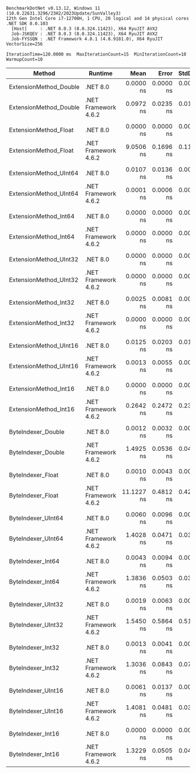```

BenchmarkDotNet v0.13.12, Windows 11 (10.0.22631.3296/23H2/2023Update/SunValley3)
12th Gen Intel Core i7-12700H, 1 CPU, 20 logical and 14 physical cores
.NET SDK 8.0.103
  [Host]     : .NET 8.0.3 (8.0.324.11423), X64 RyuJIT AVX2
  Job-JSKQEV : .NET 8.0.3 (8.0.324.11423), X64 RyuJIT AVX2
  Job-FYSSQN : .NET Framework 4.8.1 (4.8.9181.0), X64 RyuJIT VectorSize=256

IterationTime=120.0000 ms  MaxIterationCount=15  MinIterationCount=10
WarmupCount=10

```

| Method                 | Runtime              |       Mean |     Error |    StdDev |     Median | Ratio | RatioSD |
|------------------------|----------------------|-----------:|----------:|----------:|-----------:|------:|--------:|
| ExtensionMethod_Double | .NET 8.0             |  0.0000 ns | 0.0000 ns | 0.0000 ns |  0.0000 ns |     ? |       ? |
| ExtensionMethod_Double | .NET Framework 4.6.2 |  0.0972 ns | 0.0235 ns | 0.0170 ns |  0.0995 ns |     ? |       ? |
|                        |                      |            |           |           |            |       |         |
| ExtensionMethod_Float  | .NET 8.0             |  0.0000 ns | 0.0000 ns | 0.0000 ns |  0.0000 ns |     ? |       ? |
| ExtensionMethod_Float  | .NET Framework 4.6.2 |  9.0506 ns | 0.1696 ns | 0.1122 ns |  9.0469 ns |     ? |       ? |
|                        |                      |            |           |           |            |       |         |
| ExtensionMethod_UInt64 | .NET 8.0             |  0.0107 ns | 0.0136 ns | 0.0090 ns |  0.0117 ns |     ? |       ? |
| ExtensionMethod_UInt64 | .NET Framework 4.6.2 |  0.0001 ns | 0.0006 ns | 0.0004 ns |  0.0000 ns |     ? |       ? |
|                        |                      |            |           |           |            |       |         |
| ExtensionMethod_Int64  | .NET 8.0             |  0.0000 ns | 0.0000 ns | 0.0000 ns |  0.0000 ns |     ? |       ? |
| ExtensionMethod_Int64  | .NET Framework 4.6.2 |  0.0000 ns | 0.0000 ns | 0.0000 ns |  0.0000 ns |     ? |       ? |
|                        |                      |            |           |           |            |       |         |
| ExtensionMethod_UInt32 | .NET 8.0             |  0.0000 ns | 0.0000 ns | 0.0000 ns |  0.0000 ns |     ? |       ? |
| ExtensionMethod_UInt32 | .NET Framework 4.6.2 |  0.0000 ns | 0.0000 ns | 0.0000 ns |  0.0000 ns |     ? |       ? |
|                        |                      |            |           |           |            |       |         |
| ExtensionMethod_Int32  | .NET 8.0             |  0.0025 ns | 0.0081 ns | 0.0063 ns |  0.0000 ns |     ? |       ? |
| ExtensionMethod_Int32  | .NET Framework 4.6.2 |  0.0000 ns | 0.0000 ns | 0.0000 ns |  0.0000 ns |     ? |       ? |
|                        |                      |            |           |           |            |       |         |
| ExtensionMethod_UInt16 | .NET 8.0             |  0.0125 ns | 0.0203 ns | 0.0147 ns |  0.0089 ns |     ? |       ? |
| ExtensionMethod_UInt16 | .NET Framework 4.6.2 |  0.0013 ns | 0.0055 ns | 0.0051 ns |  0.0000 ns |     ? |       ? |
|                        |                      |            |           |           |            |       |         |
| ExtensionMethod_Int16  | .NET 8.0             |  0.0000 ns | 0.0000 ns | 0.0000 ns |  0.0000 ns |     ? |       ? |
| ExtensionMethod_Int16  | .NET Framework 4.6.2 |  0.2642 ns | 0.2472 ns | 0.2312 ns |  0.1562 ns |     ? |       ? |
|                        |                      |            |           |           |            |       |         |
| ByteIndexer_Double     | .NET 8.0             |  0.0012 ns | 0.0032 ns | 0.0021 ns |  0.0000 ns |     ? |       ? |
| ByteIndexer_Double     | .NET Framework 4.6.2 |  1.4925 ns | 0.0536 ns | 0.0419 ns |  1.4986 ns |     ? |       ? |
|                        |                      |            |           |           |            |       |         |
| ByteIndexer_Float      | .NET 8.0             |  0.0010 ns | 0.0043 ns | 0.0026 ns |  0.0000 ns |     ? |       ? |
| ByteIndexer_Float      | .NET Framework 4.6.2 | 11.1227 ns | 0.4812 ns | 0.4266 ns | 11.0493 ns |     ? |       ? |
|                        |                      |            |           |           |            |       |         |
| ByteIndexer_UInt64     | .NET 8.0             |  0.0060 ns | 0.0096 ns | 0.0063 ns |  0.0045 ns |     ? |       ? |
| ByteIndexer_UInt64     | .NET Framework 4.6.2 |  1.4028 ns | 0.0471 ns | 0.0341 ns |  1.3966 ns |     ? |       ? |
|                        |                      |            |           |           |            |       |         |
| ByteIndexer_Int64      | .NET 8.0             |  0.0043 ns | 0.0094 ns | 0.0062 ns |  0.0000 ns |     ? |       ? |
| ByteIndexer_Int64      | .NET Framework 4.6.2 |  1.3836 ns | 0.0503 ns | 0.0393 ns |  1.3823 ns |     ? |       ? |
|                        |                      |            |           |           |            |       |         |
| ByteIndexer_UInt32     | .NET 8.0             |  0.0019 ns | 0.0063 ns | 0.0042 ns |  0.0000 ns |     ? |       ? |
| ByteIndexer_UInt32     | .NET Framework 4.6.2 |  1.5450 ns | 0.5864 ns | 0.5198 ns |  1.2940 ns |     ? |       ? |
|                        |                      |            |           |           |            |       |         |
| ByteIndexer_Int32      | .NET 8.0             |  0.0013 ns | 0.0041 ns | 0.0021 ns |  0.0001 ns |     ? |       ? |
| ByteIndexer_Int32      | .NET Framework 4.6.2 |  1.3036 ns | 0.0843 ns | 0.0788 ns |  1.2978 ns |     ? |       ? |
|                        |                      |            |           |           |            |       |         |
| ByteIndexer_UInt16     | .NET 8.0             |  0.0061 ns | 0.0137 ns | 0.0090 ns |  0.0002 ns |     ? |       ? |
| ByteIndexer_UInt16     | .NET Framework 4.6.2 |  1.4081 ns | 0.0481 ns | 0.0375 ns |  1.4170 ns |     ? |       ? |
|                        |                      |            |           |           |            |       |         |
| ByteIndexer_Int16      | .NET 8.0             |  0.0000 ns | 0.0000 ns | 0.0000 ns |  0.0000 ns |     ? |       ? |
| ByteIndexer_Int16      | .NET Framework 4.6.2 |  1.3229 ns | 0.0505 ns | 0.0447 ns |  1.3264 ns |     ? |       ? |

